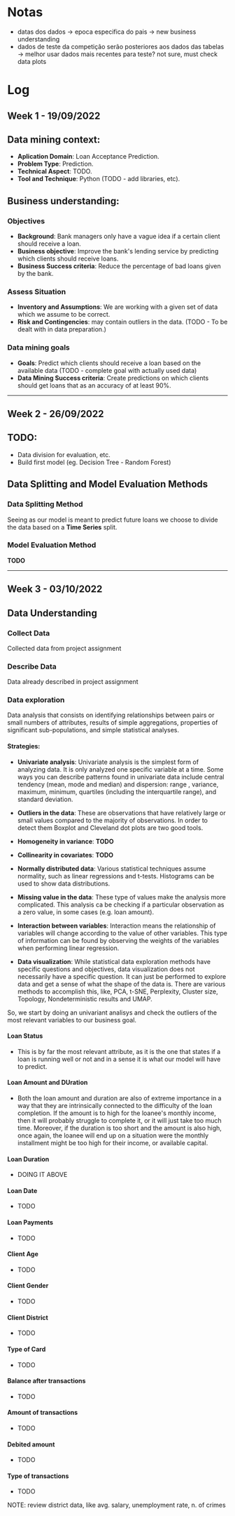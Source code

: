 # Notas

- datas dos dados -> epoca especifica do pais -> new business understanding
- dados de teste da competição serão posteriores aos dados das tabelas -> melhor usar dados mais recentes para teste? not sure, must check data plots

# Log

## Week 1 - 19/09/2022

## Data mining context:

- __Aplication Domain__: Loan Acceptance Prediction.
- __Problem Type__: Prediction.
- __Technical Aspect__: TODO.
- __Tool and Technique__: Python (TODO - add libraries, etc).

## Business understanding:
### Objectives
- __Background__: Bank managers only have a vague idea if a certain client should receive a loan.
- __Business objective__: Improve the bank's lending service by predicting which clients should receive loans.
- __Business Success criteria__: Reduce the percentage of bad loans given by the bank.
### Assess Situation
- __Inventory and Assumptions__: We are working with a given set of data which we assume to be correct.
- __Risk and Contingencies__: may contain outliers in the data. (TODO - To be dealt with in data preparation.)
### Data mining goals
- __Goals__: Predict which clients should receive a loan based on the available data (TODO - complete goal with actually used data)
- __Data Mining Success criteria__: Create predictions on which clients should get loans that as an accuracy of at least 90%.

---

## Week 2 - 26/09/2022

## TODO:
- Data division for evaluation, etc.
- Build first model (eg. Decision Tree - Random Forest)

## Data Splitting and Model Evaluation Methods

### Data Splitting Method

Seeing as our model is meant to predict future loans we choose to divide the data based on a __Time Series__ split.

### Model Evaluation Method

__TODO__

---

## Week 3 - 03/10/2022

## Data Understanding

### Collect Data
Collected data from project assignment

### Describe Data
Data already described in project assignment

### Data exploration
Data analysis that consists on identifying relationships between pairs or small numbers of attributes, results of simple aggregations, properties of significant sub-populations, and simple statistical analyses.

#### Strategies:

- **Univariate analysis**: Univariate analysis is the simplest form of analyzing data. It is only analyzed one specific variable at a time. Some ways you can describe patterns found in univariate data include central tendency (mean, mode and median) and dispersion: range , variance, maximum, minimum, quartiles (including the interquartile range), and standard deviation.

- **Outliers in the data**: These are observations that have relatively large or small values compared to the majority of observations. In order to detect them Boxplot and Cleveland dot plots are two good tools.

- **Homogeneity in variance**: **TODO**

- **Collinearity in covariates**: **TODO**

- **Normally distributed data**: Various statistical techniques assume normality, such as linear regressions and t-tests. Histograms can be used to show data distributions.

- **Missing value in the data**: These type of values make the analysis more complicated. This analysis ca be checking if a particular observation as a zero value, in some cases (e.g. loan amount).

- **Interaction between variables**: Interaction means the relationship of variables will change according to the value of other variables. This type of information can be found by observing the weights of the variables when performing linear regression.

- **Data visualization**: While statistical data exploration methods have specific questions and objectives, data visualization does not necessarily have a specific question. It can just be performed to explore data and get a sense of what the shape of the data is. There are various methods to accomplish this, like, PCA, t-SNE, Perplexity, Cluster size, Topology, Nondeterministic results and UMAP.

So, we start by doing an univariant analisys and check the outliers of the most relevant variables to our business goal.

#### **Loan Status**
- This is by far the most relevant attribute, as it is the one that states if a loan is running well or not and in a sense it is what our model will have to predict.

#### **Loan Amount and DUration**
- Both the loan amount and duration are also of extreme importance in a way that they are intrinsically connected to the difficulty of the loan completion. If the amount is to high for the loanee's monthly income, then it will probably struggle to complete it, or it will just take too much time. Moreover, if the duration is too short and the amount is also high, once again, the loanee will end up on a situation were the monthly installment might be too  high for their income, or available capital.

#### **Loan Duration**
- DOING IT ABOVE

#### **Loan Date**
- TODO

#### **Loan Payments**
- TODO

#### **Client Age**
- TODO

#### **Client Gender**
- TODO

#### **Client District**
- TODO

#### **Type of Card**
- TODO

#### **Balance after transactions**
- TODO

#### **Amount of transactions**
- TODO

#### **Debited amount**
- TODO

#### **Type of transactions**
- TODO

NOTE: review district data, like avg. salary, unemployment rate, n. of crimes


